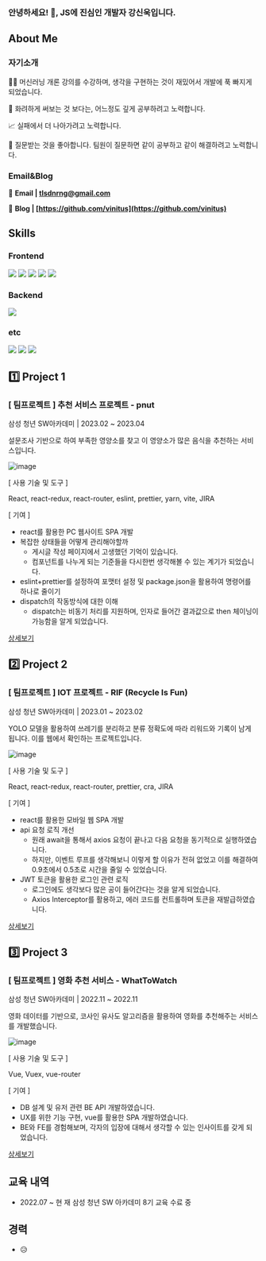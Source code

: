 ### 안녕하세요! 👋, JS에 진심인 개발자 강신욱입니다.

<!--
**vinitus/vinitus** is a ✨ _special_ ✨ repository because its `README.md` (this file) appears on your GitHub profile.

Here are some ideas to get you started:

- 🔭 I’m currently working on ...
- 🌱 I’m currently learning ...
- 👯 I’m looking to collaborate on ...
- 🤔 I’m looking for help with ...
- 💬 Ask me about ...
- 📫 How to reach me: ...
- 😄 Pronouns: ...
- ⚡ Fun fact: ...
-->
## About Me

### 자기소개

👨‍💻 머신러닝 개론 강의를 수강하며, 생각을 구현하는 것이 재밌어서 개발에 푹 빠지게 되었습니다.

🔎 화려하게 써보는 것 보다는, 어느정도 깊게 공부하려고 노력합니다.

📈 실패에서 더 나아가려고 노력합니다.

🤔 질문받는 것을 좋아합니다. 팀원이 질문하면 같이 공부하고 같이 해결하려고 노력합니다.

### Email&Blog

📧 **Email | tlsdnrng@gmail.com**

📒 **Blog | [https://github.com/vinitus](https://github.com/vinitus)**

## Skills

### Frontend

<img src="https://img.shields.io/badge/JAVASCRIPT-F7DF1E?style=for-the-badge&logo=javascript&logoColor=white"> <img src="https://img.shields.io/badge/REACT-61DAFB?style=for-the-badge&logo=react&logoColor=white"> <img src="https://img.shields.io/badge/VUE.JS-4FC08D?style=for-the-badge&logo=vue.js&logoColor=white"> <img src="https://img.shields.io/badge/HTML5-E34F26?style=for-the-badge&logo=HTML5&logoColor=white"> <img src="https://img.shields.io/badge/CSS3-1572B6?style=for-the-badge&logo=CSS3&logoColor=white">

### Backend

<img src="https://img.shields.io/badge/DJANGO-092E20?style=for-the-badge&logo=django&logoColor=white">

### etc

<img src="https://img.shields.io/badge/JIRA-0052CC?style=for-the-badge&logo=jirasoftware&logoColor=white"> <img src="https://img.shields.io/badge/GIT-F05032?style=for-the-badge&logo=git&logoColor=white"> <img src="https://img.shields.io/badge/PYTHON-3776AB?style=for-the-badge&logo=python&logoColor=white">


## 1️⃣ Project 1


### [ 팀프로젝트 ] 추천 서비스 프로젝트 - pnut

삼성 청년 SW아카데미 | 2023.02 ~ 2023.04

설문조사 기반으로 하여 부족한 영양소를 찾고 이 영양소가 많은 음식을 추천하는 서비스입니다.

![image](https://user-images.githubusercontent.com/97886013/232408236-ff8d2228-30d0-4c2a-8db9-e6cb7e65910a.png)

[ 사용 기술 및 도구 ]

React, react-redux, react-router, eslint, prettier, yarn, vite, JIRA

[ 기여 ]

- react를 활용한 PC 웹사이트 SPA 개발
- 복잡한 상태들을 어떻게 관리해야할까
    - 게시글 작성 페이지에서 고생했던 기억이 있습니다.
    - 컴포넌트를 나누게 되는 기준들을 다시한번 생각해볼 수 있는 계기가 되었습니다.
- eslint+prettier를 설정하여 포맷터 설정 및 package.json을 활용하여 명령어를 하나로 줄이기
- dispatch의 작동방식에 대한 이해
    - dispatch는 비동기 처리를 지원하며, 인자로 들어간 결과값으로 then 체이닝이 가능함을 알게 되었습니다.

[상세보기](https://www.notion.so/pnut-dc5f6d78f62a44ce9e68b6cb255db9aa)

## 2️⃣ Project 2


### [ 팀프로젝트 ] IOT 프로젝트 - RIF (Recycle Is Fun)

삼성 청년 SW아카데미 | 2023.01 ~ 2023.02

YOLO 모델을 활용하여 쓰레기를 분리하고 분류 정확도에 따라 리워드와 기록이 남게 됩니다. 이를 웹에서 확인하는 프로젝트입니다.

![image](https://user-images.githubusercontent.com/97886013/232408568-7516c64a-dc4a-465d-a13a-99f8ac9b4ba8.png)

[ 사용 기술 및 도구 ]

React, react-redux, react-router, prettier, cra, JIRA

[ 기여 ]

- react를 활용한 모바일 웹 SPA 개발
- api 요청 로직 개선
    - 원래 await을 통해서 axios 요청이 끝나고 다음 요청을 동기적으로 실행하였습니다.
    - 하지만, 이벤트 루프를 생각해보니 이렇게 할 이유가 전혀 없었고 이를 해결하여 0.9초에서 0.5초로 시간을 줄일 수 있었습니다.
- JWT 토큰을 활용한 로그인 관련 로직
    - 로그인에도 생각보다 많은 공이 들어간다는 것을 알게 되었습니다.
    - Axios Interceptor를 활용하고, 에러 코드를 컨트롤하며 토큰을 재발급하였습니다.

[상세보기](https://www.notion.so/RIF-d96d70a9c24e4297b8bd593bac4eb279)

## 3️⃣ Project 3


### [ 팀프로젝트 ] 영화 추천 서비스 - WhatToWatch

삼성 청년 SW아카데미 | 2022.11 ~ 2022.11

영화 데이터를 기반으로, 코사인 유사도 알고리즘을 활용하여 영화를 추천해주는 서비스를 개발했습니다.

![image](https://user-images.githubusercontent.com/97886013/232408862-f1e659f9-c75a-411c-be4a-a7eefb62c556.png)


[ 사용 기술 및 도구 ]

Vue, Vuex, vue-router

[ 기여 ]

- DB 설계 및 유저 관련 BE API 개발하였습니다.
- UX를 위한 기능 구현, vue를 활용한 SPA 개발하였습니다.
- BE와 FE를 경험해보며, 각자의 입장에 대해서 생각할 수 있는 인사이트를 갖게 되었습니다.

[상세보기](https://www.notion.so/WhatToWatch-d5be35df4b85405c92ade7521dfb43e7)

## 교육 내역

- 2022.07 ~ 현     재    삼성 청년 SW 아카데미 8기 교육 수료 중

## 경력

- 😥
